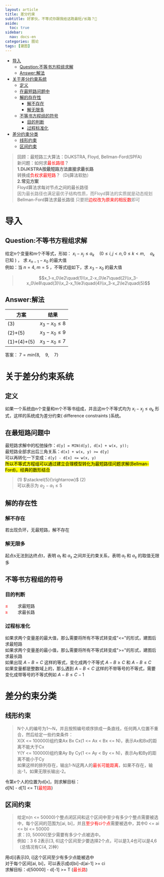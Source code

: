 ```yaml
---
layout: article
title: 差分约束
subtitle: 好家伙，不等式你跟我给这跑最短/长路？🤔
aside:
  toc: true
sidebar:
  nav: docs-en
categories: 图论
tags: [建图]
---
```



- [导入](#导入)
  - [Question:不等书方程组求解](#question不等书方程组求解)
  - [Answer:解法](#answer解法)
- [关于差分约束系统](#关于差分约束系统)
  - [定义](#定义)
  - [在最短路问题中](#在最短路问题中)
  - [解的存在性](#解的存在性)
    - [解不存在](#解不存在)
    - [解无限多](#解无限多)
  - [不等书方程组的符号](#不等书方程组的符号)
    - [目的判断](#目的判断)
    - [过程标准化](#过程标准化)
- [差分约束分类](#差分约束分类)
  - [线形约束](#线形约束)
  - [区间约束](#区间约束)

>回顾：最短路三大算法：DIJKSTRA, Floyd, Bellman-Ford(SPFA)  
新问题：如何求<span style="color:red;">最长路径</span>？  
**1.DIJKSTRA按最短路方法直接求最长路**  
转换成<span style="color: red;">负权求最短路</span>？（Dij算法软肋）  
**2.常见方案**  
Floyd算法求每对节点之间的最长路径  
<span style="color: grey;">因为最长路径也满足最优子结构性质，而Floyd算法的实质就是动态规划</span>  
Bellman-Ford算法求最长路径 
<span style="color: grey;">只要把<span style="color: red;">边权改为原来的相反数</span>即可</span>  


  
  
# 导入
## Question:不等书方程组求解
给定n个变量和m个不等式，形如： $x_i - x_j \le a_k\quad(0\le i, j\lt n, 0\le k\lt m,\quad a_k$ 已知 $)$ ， 求 $x_{n-1}-x_0$ 的最大值  
例如：当 $n=4,\;m=5$ ，不等式组如下，求 $x_3-x_0$ 的最大值
>$$x_1-x_0\le2\quad(1)\\x_2-x_0\le7\quad(2)\\x_3-x_0\le8\quad(3)\\x_2-x_1\le3\quad(4)\\x_3-x_2\le2\quad(5)$$

## Answer:解法
|方案|结果|  
|--|--|  
|(3)|$x_3-x_0\le8$|  
|(2)+(5)|$x_3-x_0\le9$|  
|(1)+(4)+(5)|$x_3-x_0\le7$|  

答案： $7=min\{8,\quad9,\quad7\}$ 

# 关于差分约束系统
## 定义
如果一个系统由n个变量和m个不等书组成，并且这m个不等式均为 $x_i-x_j\le a_k$ 形式，这样的系统成为差分约束( difference constraints )系统。
## 在最短路问题中
最短路求解中的松弛操作：`d[y] = MIN(d[y], d[x] + w(x, y));`  
最短路全部求出后三角关系：`d[x] + w(x, y) >= d[y]`  
可以再转化一下变成：`d[y] - d[x] <= w(x, y)`  
<mark>所以不等式方程组可以通过建立合理模型转化为最短路径问题求解(Bellman-Ford)，经典的数形结合</mark>  
>(1) $\stackrel{5}{\rightarrow}$ (2)  
可以表示为 $a_2-a_1\le5$

## 解的存在性
### 解不存在
若出现负环，无最短路，解不存在
### 解无限多
起点s无法到达终点t，表明 $a_t$ 和 $a_s$ 之间并无约束关系，表明 $a_t$ 和 $a_s$ 的取值无限多

## 不等书方程组的符号
### 目的判断
<span style="color: red;">$\le\qquad$</span>求最短路  
<span style="color: red;">$\ge\qquad$</span>求最长路  
### 过程标准化
如果求两个变量差的最大值，那么需要将所有不等式转变成"<="的形式，建图后求最短路  
如果求两个变量差的最小值，那么需要将所有不等式转变成">="的形式，建图后求最长路  
如果出现 $A - B = C$ 这样的等式，变化成两个不等式 $A - B\ge C$ 和 $A-B\le C$  
如果变量都是整数域上的，那么遇到 $A-B\lt C$ 这样的不带等号的不等式，需要变化成带等号的不等式例如 $A-B\le C-1$

# 差分约束分类
## 线形约束
>N个人的编号为1～N，并且按照编号顺序排成一条直线，任何两人位置不重合，然后给定一些约束条件：  
X(X <= 100000)组约束Ax Bx Cx(1 <= Ax < Bx <= N)，表示Ax和Bx的距离不能大于Cx  
Y(Y <= 100000)组约束Ay By Cy(1 <= Ay < By <= N)，表示Ay和By的距离不能小于Cy  
如果这样的排列存在，输出1-N这两人的<span style="color: red;">最长可能距离</span>，如果不存在，输出-1，如果无限长输出-2。    
  
令第x个人的位置为d[x]，则求解目标：  
d[N] - d[1] <= T(<span style="color:red;">最短路</span>)

## 区间约束
>给定n(n <= 50000)个整点闭区间和这个区间中至少有多少个整点需要被选中，每个区间的范围为[ai, bi]，并且<span style="color: red;">至少有ci个点</span>需要被选中，其中0 <= ai <= bi <= 50000  
求：[0, 50000]至少需要有多少个点被选中。  
例如：3 6 2表示[3, 6]这个区间至少要选择2个点，可以是3,4也可以是4,6（总情况有C(4, 2)种）  
  
用d[i]表示[0, i]这个区间至少有多少点能被选中  
对于每个区间[ai, bi]，可以表示成d[bi]-d[ai-1] >= ci  
求解目标：d[50000] - d[-1] >= T (<span style="color: red;">最长路</span>)  

 
 


